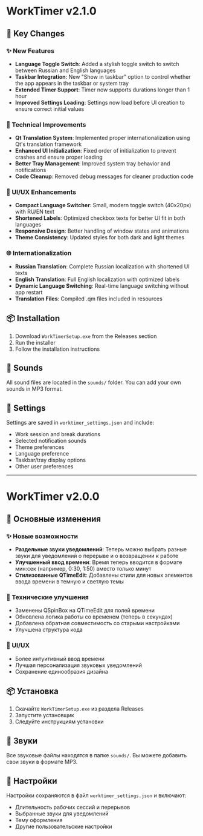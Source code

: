 # WorkTimer v2.1.0

## 🎯 Key Changes

### ✨ New Features
- **Language Toggle Switch**: Added a stylish toggle switch to switch between Russian and English languages
- **Taskbar Integration**: New "Show in taskbar" option to control whether the app appears in the taskbar or system tray
- **Extended Timer Support**: Timer now supports durations longer than 1 hour
- **Improved Settings Loading**: Settings now load before UI creation to ensure correct initial values

### 🔧 Technical Improvements
- **Qt Translation System**: Implemented proper internationalization using Qt's translation framework
- **Enhanced UI Initialization**: Fixed order of initialization to prevent crashes and ensure proper loading
- **Better Tray Management**: Improved system tray behavior and notifications
- **Code Cleanup**: Removed debug messages for cleaner production code

### 🎨 UI/UX Enhancements
- **Compact Language Switcher**: Small, modern toggle switch (40x20px) with RU/EN text
- **Shortened Labels**: Optimized checkbox texts for better UI fit in both languages
- **Responsive Design**: Better handling of window states and animations
- **Theme Consistency**: Updated styles for both dark and light themes

### 🌐 Internationalization
- **Russian Translation**: Complete Russian localization with shortened UI texts
- **English Translation**: Full English localization with optimized labels
- **Dynamic Language Switching**: Real-time language switching without app restart
- **Translation Files**: Compiled .qm files included in resources

## 📦 Installation
1. Download `WorkTimerSetup.exe` from the Releases section
2. Run the installer
3. Follow the installation instructions

## 🎵 Sounds
All sound files are located in the `sounds/` folder. You can add your own sounds in MP3 format.

## 🔧 Settings
Settings are saved in `worktimer_settings.json` and include:
- Work session and break durations
- Selected notification sounds
- Theme preferences
- Language preference
- Taskbar/tray display options
- Other user preferences

---

# WorkTimer v2.0.0

## 🎯 Основные изменения

### ✨ Новые возможности
- **Раздельные звуки уведомлений**: Теперь можно выбрать разные звуки для уведомлений о перерыве и о возвращении к работе
- **Улучшенный ввод времени**: Время теперь вводится в формате мин:сек (например, 0:30, 1:50) вместо только минут
- **Стилизованные QTimeEdit**: Добавлены стили для новых элементов ввода времени в темную и светлую темы

### 🔧 Технические улучшения
- Заменены QSpinBox на QTimeEdit для полей времени
- Обновлена логика работы со временем (теперь в секундах)
- Добавлена обратная совместимость со старыми настройками
- Улучшена структура кода

### 🎨 UI/UX
- Более интуитивный ввод времени
- Лучшая персонализация звуковых уведомлений
- Сохранение единообразия дизайна

## 📦 Установка
1. Скачайте `WorkTimerSetup.exe` из раздела Releases
2. Запустите установщик
3. Следуйте инструкциям установки

## 🎵 Звуки
Все звуковые файлы находятся в папке `sounds/`. Вы можете добавить свои звуки в формате MP3.

## 🔧 Настройки
Настройки сохраняются в файл `worktimer_settings.json` и включают:
- Длительность рабочих сессий и перерывов
- Выбранные звуки для уведомлений
- Тему оформления
- Другие пользовательские настройки 